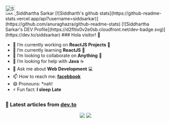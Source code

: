 ### <a href="https://dev.to/siddsarkar">
  <img src="https://d2fltix0v2e0sb.cloudfront.net/dev-badge.svg" alt="Siddhartha Sarkar's DEV Profile" height="30" width="30">
</a>
Siddhartha Sarkar
[![Siddharth's github stats](https://github-readme-stats.vercel.app/api?username=siddsarkar)](https://github.com/anuraghazra/github-readme-stats)
[![Siddhartha Sarkar's DEV Profile](https://d2fltix0v2e0sb.cloudfront.net/dev-badge.svg)](https://dev.to/siddsarkar)
### Hola visitor! 👋

- 🔭 I’m currently working on **ReactJS Projects** 🌝
- 🌱 I’m currently learning **ReactJS** 🌼
- 👯 I’m looking to collaborate on **Anything** 🐬
- 🤔 I’m looking for help with **Java** ☕
- 💬 Ask me about **Web Development** 💻
- 📫 How to reach me: **[facebbook](http://facebook.com/sidking791)**
- 😄 Pronouns: *nah!
- ⚡ Fun fact: **I sleep Late**

### 📝 Latest articles from [dev.to](https://dev.to/siddsarkar)

<p align="center">

<img src="https://visitor-badge.laobi.icu/badge?page_id=siddsarkar.siddsarkar" />


<img src="https://img.shields.io/badge/dynamic/json?color=brightgreen&label=followers&query=followers&url=https%3A%2F%2Fapi.github.com%2Fusers%2Fsiddsarkar" />


</p>

